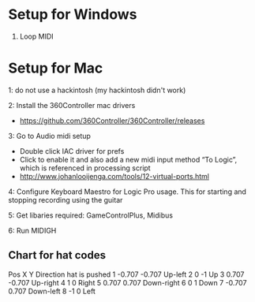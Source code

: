 # Setup for Windows

1. Loop MIDI


# Setup for Mac

1: do not use a hackintosh (my hackintosh didn't work)

2: Install the 360Controller mac drivers 

* https://github.com/360Controller/360Controller/releases

3: Go to Audio midi setup

* Double click IAC driver for prefs
* Click to enable it and also add a new midi input method “To Logic”, which is referenced in processing script
* http://www.johanlooijenga.com/tools/12-virtual-ports.html

4: Configure Keyboard Maestro for Logic Pro usage. This for starting and stopping recording using the guitar

5: Get libaries required: GameControlPlus, Midibus
    
6: Run MIDIGH




## Chart for hat codes

Pos 	X 	Y 	Direction hat is pushed
1 	-0.707 	-0.707 	Up-left
2 	0 	-1 	Up
3 	0.707 	-0.707 	Up-right
4 	1 	0 	Right
5 	0.707 	0.707 	Down-right
6 	0 	1 	Down
7 	-0.707 	0.707 	Down-left
8 	-1 	0 	Left